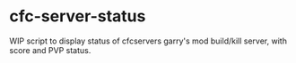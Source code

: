 # cfc-server-status
WIP script to display status of cfcservers garry's mod build/kill server, with score and PVP status. 
